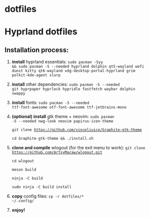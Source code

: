 # dotfiles
<h1><b>Hyprland dotfiles</b></h1>
<h2>Installation process:</h2>

1. <b>install</b> hyprland essentials: <code>sudo pacman -Syy && sudo pacman -S --needed hyprland dolphin qt5-wayland wofi dunst kitty qt6-wayland xdg-desktop-portal-hyprland grim polkit-kde-agent slurp</code>

2. <b>install</b> other dependencies: <code>sudo pacman -S --needed git hyprpaper hyprlock hypridle fastfetch waybar dolphin swappy</code>
3. <b>install</b> fonts:
   <code>sudo pacman -S --needed ttf-font-awesome otf-font-awesome ttf-jetbrains-mono</code>
   
4. <b>(optional) install</b> gtk theme + neovim:
   <code>sudo pacman -S --needed nwg-look neovim papirus-icon-theme</code>
   
   <code>git clone https://github.com/vinceliuice/Graphite-gtk-theme</code>
   
   <code>cd Graphite-gtk-theme && ./install.sh</code>

5. <b>clone and compile</b> wlogout (for the exit menu to work):
   <code>git clone https://github.com/ArtsyMacaw/wlogout.git</code>
   
   <code>cd wlogout</code>
   
   <code>meson build</code>
   
   <code>ninja -C build</code>
   
   <code>sudo ninja -C build install</code>
   
6. <b>copy</b> config files: <code>cp -r dotfiles/* ~/.config/</code>

7. <b>enjoy!</b>
